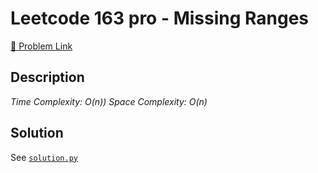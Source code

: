 # Leetcode 163 pro - Missing Ranges

[🔗 Problem Link](https://leetcode.com/problems/missing-ranges/)

## Description

*Time Complexity: O(n))
Space Complexity: O(n)*

## Solution

See [`solution.py`](solution.py)
